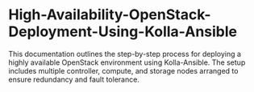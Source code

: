 # High-Availability-OpenStack-Deployment-Using-Kolla-Ansible
This documentation outlines the step-by-step process for deploying a highly available OpenStack environment using Kolla-Ansible. The setup includes multiple controller, compute, and storage nodes arranged to ensure redundancy and fault tolerance.
